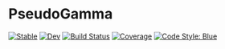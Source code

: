 # PseudoGamma

[![Stable](https://img.shields.io/badge/docs-stable-blue.svg)](https://NittanyLion.github.io/PseudoGamma.jl/stable/)
[![Dev](https://img.shields.io/badge/docs-dev-blue.svg)](https://NittanyLion.github.io/PseudoGamma.jl/dev/)
[![Build Status](https://github.com/NittanyLion/PseudoGamma.jl/actions/workflows/CI.yml/badge.svg?branch=main)](https://github.com/NittanyLion/PseudoGamma.jl/actions/workflows/CI.yml?query=branch%3Amain)
[![Coverage](https://codecov.io/gh/NittanyLion/PseudoGamma.jl/branch/main/graph/badge.svg)](https://codecov.io/gh/NittanyLion/PseudoGamma.jl)
[![Code Style: Blue](https://img.shields.io/badge/code%20style-blue-4495d1.svg)](https://github.com/invenia/BlueStyle)
